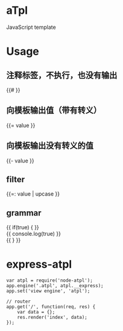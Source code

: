 # aTpl
JavaScript template

# Usage  

## 注释标签，不执行，也没有输出  

{{#  }}  

## 向模板输出值（带有转义）    

{{= value }}  

## 向模板输出没有转义的值  

{{- value }}  

## filter    

{{=: value | upcase }}   

    
## grammar   

{{ if(true) { }}   
	{{ console.log(true) }}  
{{ } }}   
    
# express-atpl     
     
```
var atpl = require('node-atpl');   
app.engine('.atpl', atpl.__express);   
app.set('view engine', 'atpl');   
   
// router   
app.get('/', function(req, res) {   
	var data = {};   
	res.render('index', data);   
});   
```
